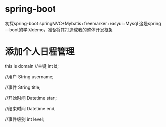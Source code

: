 # spring-boot
初探spring-boot
springMVC+Mybatis+freemarker+easyui+Mysql
这是spring—boot的学习demo，准备将其打造成我的整体开发框架


# 添加个人日程管理
this is domain
//主键
int id;

//用户
String username;

//事件
String title;

//开始时间
Datetime start;

//结束时间
Datetime end;

//事件级别
int level;
